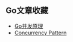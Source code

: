 ## Go文章收藏
* [Go并发原理](https://juejin.im/post/5c7de427f265da2d90585974)
* [Concurrency Pattern](https://talks.golang.org/2012/concurrency.slide#1)
